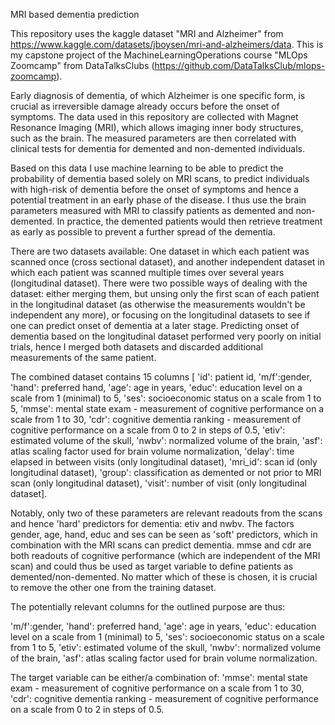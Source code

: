MRI based dementia prediction

This repository uses the kaggle dataset "MRI and Alzheimer" from https://www.kaggle.com/datasets/jboysen/mri-and-alzheimers/data. This is my capstone project of the MachineLearningOperations course "MLOps Zoomcamp" from DataTalksClubs (https://github.com/DataTalksClub/mlops-zoomcamp).

Early diagnosis of dementia, of which Alzheimer is one specific form, is crucial as irreversible damage already occurs before the onset of symptoms. The data used in this repository are collected with Magnet Resonance Imaging (MRI), which allows imaging inner body structures, such as the brain. The measured parameters are then correlated with clinical tests for dementia for demented and non-demented individuals. 

Based on this data I use machine learning to be able to predict the probability of dementia based solely on MRI scans, to predict individuals with high-risk of dementia before the onset of symptoms and hence a potential treatment in an early phase of the disease. I thus use the brain parameters measured with MRI to classify patients as demented and non-demented. In practice, the demented patients would then retrieve treatment as early as possible to prevent a further spread of the dementia.

There are two datasets available: One dataset in which each patient was scanned once (cross sectional dataset), and another independent dataset in which each patient was scanned multiple times over several years (longitudinal dataset). There were two possible ways of dealing with the dataset: either merging them, but unsing only the first scan of each patient in the longitudinal dataset (as otherwise the measurements wouldn't be independent any more), or focusing on the longitudinal datasets to see if one can predict onset of dementia at a later stage. Predicting onset of dementia based on the longitudinal dataset performed very poorly on initial trials, hence I merged both datasets and discarded additional measurements of the same patient. 

The combined dataset contains 15 columns [
'id': patient id,
'm/f':gender,
'hand': preferred hand,
'age': age in years,
'educ': education level on a scale from 1 (minimal) to 5,
'ses': socioeconomic status on a scale from 1 to 5,
'mmse': mental state exam - measurement of cognitive performance on a scale from 1 to 30,
'cdr': cognitive dementia ranking - measurement of cognitive performance on a scale from 0 to 2 in steps of 0.5,
'etiv': estimated volume of the skull,
'nwbv': normalized volume of the brain,
'asf': atlas scaling factor used for brain volume normalization,
'delay': time elapsed in between visits (only longitudinal dataset),
'mri_id': scan id (only longitudinal dataset),
'group': classification as demented or not prior to MRI scan (only longitudinal dataset),
'visit': number of visit (only longitudinal dataset].

Notably, only two of these parameters are relevant readouts from the scans and hence 'hard' predictors for dementia: etiv and nwbv. The factors gender, age, hand, educ and ses can be seen as 'soft' predictors, which in combination with the MRI scans can predict dementia. mmse and cdr are both readouts of cognitive performance (which are independent of the MRI scan) and could thus be used as target variable to define patients as demented/non-demented. No matter which of these is chosen, it is crucial to remove the other one from the training dataset. 

The potentially relevant columns for the outlined purpose are thus:

'm/f':gender,
'hand': preferred hand,
'age': age in years,
'educ': education level on a scale from 1 (minimal) to 5,
'ses': socioeconomic status on a scale from 1 to 5,
'etiv': estimated volume of the skull,
'nwbv': normalized volume of the brain,
'asf': atlas scaling factor used for brain volume normalization. 

The target variable can be either/a combination of:
'mmse': mental state exam - measurement of cognitive performance on a scale from 1 to 30,
'cdr': cognitive dementia ranking - measurement of cognitive performance on a scale from 0 to 2 in steps of 0.5.
